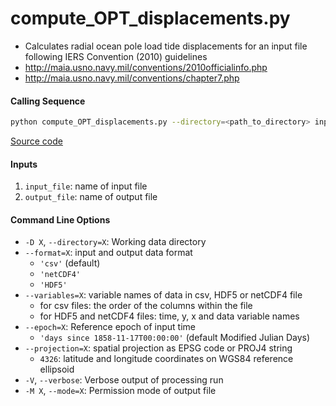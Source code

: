 compute_OPT_displacements.py
============================

 - Calculates radial ocean pole load tide displacements for an input file following IERS Convention (2010) guidelines
 - http://maia.usno.navy.mil/conventions/2010officialinfo.php
 - http://maia.usno.navy.mil/conventions/chapter7.php

#### Calling Sequence
```bash
python compute_OPT_displacements.py --directory=<path_to_directory> input_file output_file
```
[Source code](https://github.com/tsutterley/pyTMD/blob/main/scripts/compute_OPT_displacements.py)

#### Inputs
 1. `input_file`: name of input file
 2. `output_file`: name of output file

#### Command Line Options
 - `-D X`, `--directory=X`: Working data directory
 - `--format=X`: input and output data format
     * `'csv'` (default)
     * `'netCDF4'`
     * `'HDF5'`
 - `--variables=X`: variable names of data in csv, HDF5 or netCDF4 file
     * for csv files: the order of the columns within the file
     * for HDF5 and netCDF4 files: time, y, x and data variable names
 - `--epoch=X`: Reference epoch of input time
     * `'days since 1858-11-17T00:00:00'` (default Modified Julian Days)
 - `--projection=X`: spatial projection as EPSG code or PROJ4 string
     * `4326`: latitude and longitude coordinates on WGS84 reference ellipsoid
 - `-V`, `--verbose`: Verbose output of processing run
 - `-M X`, `--mode=X`: Permission mode of output file
